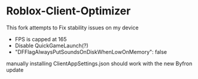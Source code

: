 # Roblox-Client-Optimizer

This fork attempts to Fix stability issues on my device 

- FPS is capped at 165
- Disable QuickGameLaunch(?)
- "DFFlagAlwaysPutSoundsOnDiskWhenLowOnMemory": false

manually installing ClientAppSettings.json should work with the new Byfron update
